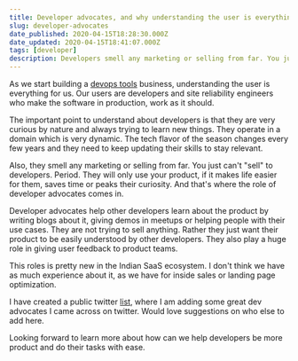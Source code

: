 ```yaml
---
title: Developer advocates, and why understanding the user is everything...
slug: developer-advocates
date_published: 2020-04-15T18:28:30.000Z
date_updated: 2020-04-15T18:41:07.000Z
tags: [developer]
description: Developers smell any marketing or selling from far. You just can't "sell" to them. Period. They will only use your product, if it makes life easier for them, saves time or peaks their curiosity.
---
```


As we start building a [devops tools](https://signoz.io) business, understanding the user is everything for us. Our users are developers and site reliability engineers who make the software in production, work as it should. 

The important point to understand about developers is that they are very curious by nature and always trying to learn new things. They operate in a domain which is very dynamic. The tech flavor of the season changes every few years and they need to keep updating their skills to stay relevant.

Also, they smell any marketing or selling from far. You just can't "sell" to developers. Period. They will only use your product, if it makes life easier for them, saves time or peaks their curiosity. And that's where the role of developer advocates comes in.

Developer advocates help other developers learn about the product by writing blogs about it, giving demos in meetups or helping people with their use cases. They are not trying to sell anything. Rather they just want their product to be easily understood by other developers. They also play a huge role in giving user feedback to product teams.

This roles is pretty new in the Indian SaaS ecosystem. I don't think we have as much experience about it, as we have for inside sales or landing page optimization. 

I have created a public twitter [list](https://twitter.com/pranay01/lists/dev-advocates), where I am adding some great dev advocates I came across on twitter. Would love suggestions on who else to add here.

Looking forward to learn more about how can we help developers be more product and do their tasks with ease.
